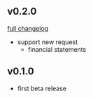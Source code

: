 ## v0.2.0
[full changelog](http://github.com/ysato5654/histock-filter/compare/v0.1.0...v0.2.0)

* support new request
    - financial statements

## v0.1.0

* first beta release
